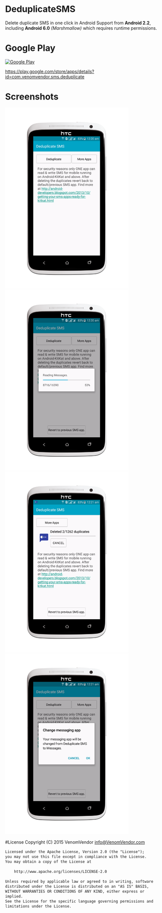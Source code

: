 # DeduplicateSMS
Delete duplicate SMS in one click in Android
Support from **Android 2.2**, including **Android 6.0** *(Marshmallow)* which requires runtime permissions.

# Google Play
<a href="https://play.google.com/store/apps/details?id=com.venomvendor.sms.deduplicate" target="_blank">
  <img src="https://play.google.com/intl/en_us/badges/images/apps/en-play-badge.png" alt="Google Play" width="180" />
  
  https://play.google.com/store/apps/details?id=com.venomvendor.sms.deduplicate
</a>

# Screenshots
<img src="https://raw.githubusercontent.com/VenomVendor/DeduplicateSMS/master/screenshots/Screenshot_01.jpg" alt="Home Screen" width="400" /> 
<img src="https://raw.githubusercontent.com/VenomVendor/DeduplicateSMS/master/screenshots/Screenshot_02.jpg" alt="Reading Messages" width="400" /> 
<img src="https://raw.githubusercontent.com/VenomVendor/DeduplicateSMS/master/screenshots/Screenshot_03.jpg" alt="Deleting Messages" width="400" /> 
<img src="https://raw.githubusercontent.com/VenomVendor/DeduplicateSMS/master/screenshots/Screenshot_04.jpg" alt="Change App Request" width="400" /> 

#License
	Copyright (C) 2015 VenomVendor <info@VenomVendor.com>

	Licensed under the Apache License, Version 2.0 (the "License");
	you may not use this file except in compliance with the License.
	You may obtain a copy of the License at

		http://www.apache.org/licenses/LICENSE-2.0

	Unless required by applicable law or agreed to in writing, software
	distributed under the License is distributed on an "AS IS" BASIS,
	WITHOUT WARRANTIES OR CONDITIONS OF ANY KIND, either express or implied.
	See the License for the specific language governing permissions and
	limitations under the License.
